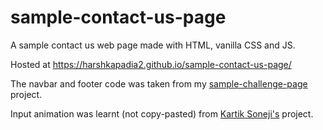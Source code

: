 # sample-contact-us-page

A sample contact us web page made with HTML, vanilla CSS and JS.

Hosted at https://harshkapadia2.github.io/sample-contact-us-page/

The navbar and footer code was taken from my [sample-challenge-page](https://harshkapadia2.github.io/sample-challenges-page/) project.

Input animation was learnt (not copy-pasted) from [Kartik Soneji's](https://www.linkedin.com/in/kartiksoneji/) project.
